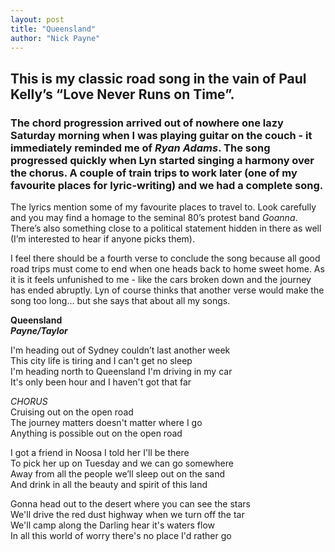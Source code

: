 ```yaml
---
layout: post
title: "Queensland"
author: "Nick Payne"
---
```

## This is my classic road song in the vain of Paul Kelly&rsquo;s &ldquo;Love Never Runs on Time&rdquo;.

### The chord progression arrived out of nowhere one lazy Saturday morning when I was playing guitar on the couch - it immediately reminded me of <em>Ryan Adams</em>. The song progressed quickly when Lyn started singing a harmony over the chorus. A couple of train trips to work later (one of my favourite places for lyric-writing) and we had a complete song.

<p>The lyrics mention some of my favourite places to travel to. Look carefully and you may find a homage to the seminal 80&rsquo;s protest band <em>Goanna</em>. There&rsquo;s also something close to a political statement hidden in there as well (I&rsquo;m interested to hear if anyone picks them).</p>
<p>I feel there should be a fourth verse to conclude the song because all good road trips must come to end when one heads back to home sweet home. As it is it feels unfunished to me - like the cars broken down and the journey has ended abruptly. Lyn of course thinks that another verse would make the song too long... but she says that about all my songs.</p>
<p class="text-center"><strong>Queensland</strong><br /><strong><em>Payne/Taylor</em></strong>&nbsp;</p>
<p class="text-center">I'm heading out of Sydney couldn&rsquo;t last another week<br />This city life is tiring and I can't get no sleep<br />I'm heading north to Queensland I'm driving in my car<br />It's only been hour and I haven't got that far</p>
<p class="text-center"><em>CHORUS</em><br />Cruising out on the open road<br />The journey matters doesn't matter where I go<br />Anything is possible out on the open road</p>
<p class="text-center">I got a friend in Noosa I told her I'll be there<br />To pick her up on Tuesday and we can go somewhere<br />Away from all the people we&rsquo;ll sleep out on the sand<br />And drink in all the beauty and spirit of this land</p>
<p class="text-center">Gonna head out to the desert where you can see the stars<br />We'll drive the red dust highway when we turn off the tar<br />We'll camp along the Darling hear it's waters flow<br />In all this world of worry there's no place I'd rather go</p>
